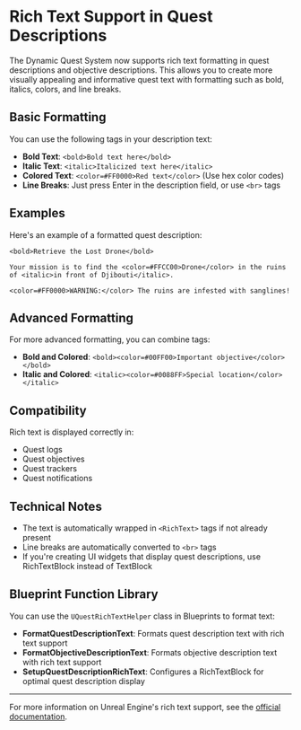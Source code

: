 # Rich Text Support in Quest Descriptions

The Dynamic Quest System now supports rich text formatting in quest descriptions and objective descriptions. This allows you to create more visually appealing and informative quest text with formatting such as bold, italics, colors, and line breaks.

## Basic Formatting

You can use the following tags in your description text:

- **Bold Text**: `<bold>Bold text here</bold>`
- **Italic Text**: `<italic>Italicized text here</italic>`
- **Colored Text**: `<color=#FF0000>Red text</color>` (Use hex color codes)
- **Line Breaks**: Just press Enter in the description field, or use `<br>` tags

## Examples

Here's an example of a formatted quest description:

```
<bold>Retrieve the Lost Drone</bold>

Your mission is to find the <color=#FFCC00>Drone</color> in the ruins of <italic>in front of Djibouti</italic>.

<color=#FF0000>WARNING:</color> The ruins are infested with sanglines!
```

## Advanced Formatting

For more advanced formatting, you can combine tags:

- **Bold and Colored**: `<bold><color=#00FF00>Important objective</color></bold>`
- **Italic and Colored**: `<italic><color=#0088FF>Special location</color></italic>`

## Compatibility

Rich text is displayed correctly in:
- Quest logs
- Quest objectives
- Quest trackers
- Quest notifications

## Technical Notes

- The text is automatically wrapped in `<RichText>` tags if not already present
- Line breaks are automatically converted to `<br>` tags
- If you're creating UI widgets that display quest descriptions, use RichTextBlock instead of TextBlock

## Blueprint Function Library

You can use the `UQuestRichTextHelper` class in Blueprints to format text:

- **FormatQuestDescriptionText**: Formats quest description text with rich text support
- **FormatObjectiveDescriptionText**: Formats objective description text with rich text support
- **SetupQuestDescriptionRichText**: Configures a RichTextBlock for optimal quest description display

---

For more information on Unreal Engine's rich text support, see the [official documentation](https://docs.unrealengine.com/5.3/en-US/umg-rich-text-blocks-in-unreal-engine/).